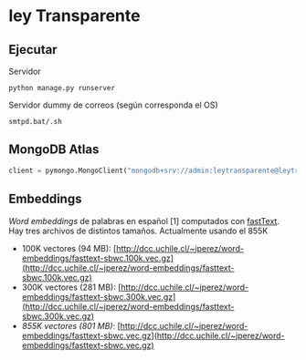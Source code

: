 # ley Transparente

## Ejecutar

Servidor
```shell
python manage.py runserver
```

Servidor dummy de correos (según corresponda el OS)
```shell
smtpd.bat/.sh
```

## MongoDB Atlas

```python
client = pymongo.MongoClient("mongodb+srv://admin:leytransparente@leytransparente-m6y51.mongodb.net/test?retryWrites=true&w=majority")
```
## Embeddings

*Word embeddings* de palabras en español [1] computados con [fastText](https://github.com/facebookresearch/fastText). Hay tres archivos de distintos tamaños. Actualmente usando el 855K

- 100K vectores (94 MB): [http://dcc.uchile.cl/~jperez/word-embeddings/fasttext-sbwc.100k.vec.gz](http://dcc.uchile.cl/~jperez/word-embeddings/fasttext-sbwc.100k.vec.gz)
- 300K vectores (281 MB): [http://dcc.uchile.cl/~jperez/word-embeddings/fasttext-sbwc.300k.vec.gz](http://dcc.uchile.cl/~jperez/word-embeddings/fasttext-sbwc.300k.vec.gz)
- *855K vectores (801 MB)*: [http://dcc.uchile.cl/~jperez/word-embeddings/fasttext-sbwc.vec.gz](http://dcc.uchile.cl/~jperez/word-embeddings/fasttext-sbwc.vec.gz)

